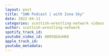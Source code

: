 ```yaml
---
layout: post
title: "SWN Podcast | with Iona Sky"
date: 2022-04-11
categories: scottish-wrestling-network videos
author: scottish-wrestling-network
spotify_track_id: 
youtube_video_id: A00VQGduH68
apple_track_id: 
youtube_metadata: 
---
```

